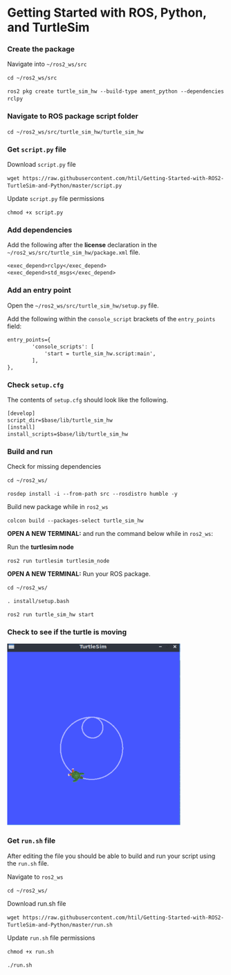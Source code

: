 # Getting Started with ROS, Python, and TurtleSim

### Create the package
Navigate into `~/ros2_ws/src`

`cd ~/ros2_ws/src`

`ros2 pkg create turtle_sim_hw --build-type ament_python --dependencies rclpy `

### Navigate to ROS package script folder

`cd ~/ros2_ws/src/turtle_sim_hw/turtle_sim_hw`

### Get `script.py` file

Download `script.py` file

`wget https://raw.githubusercontent.com/htil/Getting-Started-with-ROS2-TurtleSim-and-Python/master/script.py`

Update `script.py` file permissions

`chmod +x script.py`

### Add dependencies

Add the following after the **license** declaration in the `~/ros2_ws/src/turtle_sim_hw/package.xml` file.

```
<exec_depend>rclpy</exec_depend>
<exec_depend>std_msgs</exec_depend>
```

### Add an entry point

Open the `~/ros2_ws/src/turtle_sim_hw/setup.py` file.

Add the following within the `console_script` brackets of the `entry_points` field:

```
entry_points={
        'console_scripts': [
            'start = turtle_sim_hw.script:main',
        ],
},
```

### Check `setup.cfg`

The contents of `setup.cfg` should look like the following.

```
[develop]
script_dir=$base/lib/turtle_sim_hw
[install]
install_scripts=$base/lib/turtle_sim_hw
```

### Build and run

Check for missing dependencies

`cd ~/ros2_ws/`

`rosdep install -i --from-path src --rosdistro humble -y`

Build new package while in `ros2_ws`

`colcon build --packages-select turtle_sim_hw`

**OPEN A NEW TERMINAL:** and run the command below while in `ros2_ws`:

Run the **turtlesim node**

`ros2 run turtlesim turtlesim_node`

**OPEN A NEW TERMINAL:** Run your ROS package.

`cd ~/ros2_ws/`

`. install/setup.bash`

`ros2 run turtle_sim_hw start`

### Check to see if the turtle is moving

<img src="https://github.com/htil/Getting-Started-with-ROS2-TurtleSim-and-Python/blob/master/turtlesim.png?raw=true"
     alt="Markdown Monster icon"
     style="width: 400px" />


### Get `run.sh` file

After editing the file you should be able to build and run your script using the `run.sh` file.

Navigate to `ros2_ws`

`cd ~/ros2_ws/`

Download run.sh file

`wget https://raw.githubusercontent.com/htil/Getting-Started-with-ROS2-TurtleSim-and-Python/master/run.sh`

Update `run.sh` file permissions

`chmod +x run.sh`

`./run.sh`
